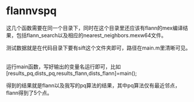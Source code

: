 # flannvspq
  这几个函数需要在同一个目录下，同时在这个目录里还应该有flann的mex编译结果，包括flann_search以及相应的nearest_neighbors.mexw64文件。
 
 
  测试数据就是在代码目录下要有sift这个文件夹即可，路径在main.m里清晰可见。
  
  
  运行main函数，写好输出的变量名运行即可，比如[results_pq,dists_pq,results_flann,dists_flann]=main();
  
  
  得到的结果就是flann以及我写的pq算法的结果，其中pq算法仅有最近邻点，flann得到了5个点。
